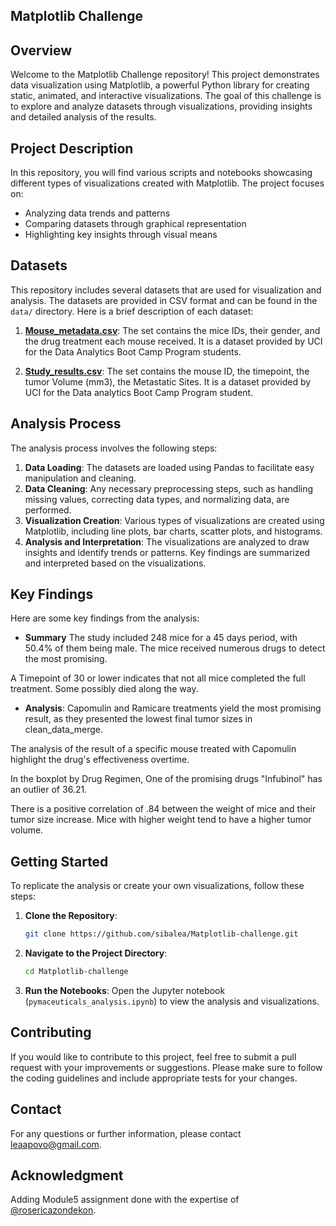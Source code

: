 ## Matplotlib Challenge

## Overview

Welcome to the Matplotlib Challenge repository! This project demonstrates data visualization using Matplotlib, a powerful Python library for creating static, animated, and interactive visualizations. The goal of this challenge is to explore and analyze datasets through visualizations, providing insights and detailed analysis of the results.

## Project Description

In this repository, you will find various scripts and notebooks showcasing different types of visualizations created with Matplotlib. The project focuses on:

- Analyzing data trends and patterns
- Comparing datasets through graphical representation
- Highlighting key insights through visual means

## Datasets

This repository includes several datasets that are used for visualization and analysis. The datasets are provided in CSV format and can be found in the `data/` directory. Here is a brief description of each dataset:

1. **[Mouse_metadata.csv](data/Mouse_metadata.csv)**: The set contains the mice IDs, their gender, and the drug treatment each mouse received. It is a dataset provided by UCI for the Data Analytics Boot Camp Program students.

2. **[Study_results.csv](data/Study_results.csv)**: 
The set contains the mouse ID, the timepoint, the tumor Volume (mm3), the Metastatic Sites. It is a dataset provided by UCI for the Data analytics Boot Camp Program student.

## Analysis Process

The analysis process involves the following steps:

1. **Data Loading**: The datasets are loaded using Pandas to facilitate easy manipulation and cleaning.
2. **Data Cleaning**: Any necessary preprocessing steps, such as handling missing values, correcting data types, and normalizing data, are performed.
3. **Visualization Creation**: Various types of visualizations are created using Matplotlib, including line plots, bar charts, scatter plots, and histograms.
4. **Analysis and Interpretation**: The visualizations are analyzed to draw insights and identify trends or patterns. Key findings are summarized and interpreted based on the visualizations.

## Key Findings

Here are some key findings from the analysis:

- **Summary**
The study included 248 mice for a 45 days period, with 50.4% of them being male. The mice received numerous drugs to detect the most promising.

A Timepoint of 30 or lower indicates that not all mice completed the full treatment. Some possibly died along the way.

- **Analysis**: 
Capomulin and Ramicare treatments yield the most promising result, as they presented the lowest final tumor sizes in clean_data_merge.

The analysis of the result of a specific mouse treated with Capomulin  highlight the drug's effectiveness overtime.

In the boxplot by Drug Regimen, One of the promising drugs "Infubinol" has an outlier of 36.21.

There is a positive correlation of .84 between the weight of mice and their tumor size increase. Mice with higher weight tend to have a higher tumor volume.

## Getting Started

To replicate the analysis or create your own visualizations, follow these steps:

1. **Clone the Repository**:
   ```bash
   git clone https://github.com/sibalea/Matplotlib-challenge.git
   ```
2. **Navigate to the Project Directory**:
   ```bash
   cd Matplotlib-challenge
   ```
3. **Run the Notebooks**:
   Open the Jupyter notebook (`pymaceuticals_analysis.ipynb`) to view the analysis and visualizations.

## Contributing

If you would like to contribute to this project, feel free to submit a pull request with your improvements or suggestions. Please make sure to follow the coding guidelines and include appropriate tests for your changes.

## Contact

For any questions or further information, please contact leaapovo@gmail.com.

## Acknowledgment
Adding Module5 assignment done with the expertise of [@rosericazondekon](https://github.com/rosericazondekon).